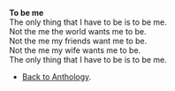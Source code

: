 **To be me**  
The only thing that I have to be is to be me.  
Not the me the world wants me to be.  
Not the me my friends want me to be.  
Not the me my wife wants me to be.  
The only thing that I have to be is to be me.  

- <a href="https://kushalsamant.github.io/anthology.html">Back to Anthology</a>.  